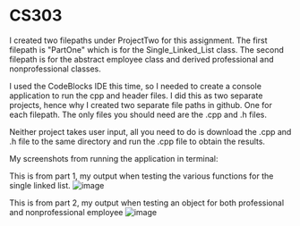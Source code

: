 # CS303

I created two filepaths under ProjectTwo for this assignment. The first filepath is "PartOne" which is for the Single_Linked_List class.
The second filepath is for the abstract employee class and derived professional and nonprofessional classes.

I used the CodeBlocks IDE this time, so I needed to create a console application to run the cpp and header files. I did this as two separate projects,
hence why I created two separate file paths in github. One for each filepath. The only files you should need are the .cpp and .h files.

Neither project takes user input, all you need to do is download the .cpp and .h file to the same directory and run the .cpp file to obtain the results.



My screenshots from running the application in terminal:

This is from part 1, my output when testing the various functions for the single linked list.
![image](https://user-images.githubusercontent.com/90564980/223334169-d3098e73-8387-4727-948b-362a5f1b2cfc.png)

This is from part 2, my output when testing an object for both professional and nonprofessional employee
![image](https://user-images.githubusercontent.com/90564980/223334468-7cc7afb9-ddb8-491c-940f-efc8e01cd138.png)

